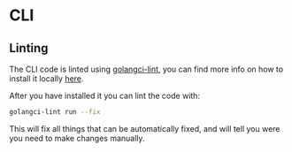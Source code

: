# CLI

## Linting

The CLI code is linted using [golangci-lint](https://golangci-lint.run/), you can find more info
on how to install it locally [here](https://golangci-lint.run/welcome/install/#local-installation).

After you have installed it you can lint the code with:

```bash
golangci-lint run --fix
```

This will fix all things that can be automatically fixed,
and will tell you were you need to make changes manually.
